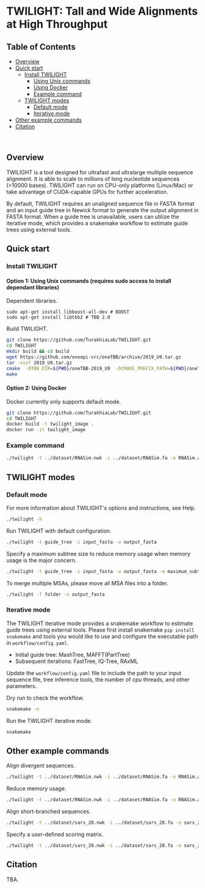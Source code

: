 # TWILIGHT: Tall and Wide Alignments at High Throughput

## Table of Contents
- [Overview](#overview)
- [Quick start](#start)
  - [Install TWILIGHT](#install)
    - [Using Unix commands](#unix)
    - [Using Docker](#docker)
    - [Example command](#example) 
  - [TWILIGHT modes](#mode)
    - [Default mode](#default)
    - [Iterative mode](#iterative)
- [Other example commands](#o_example)
- [Citation](#cite)


<br>

## <a name="overview"></a> Overview

TWILIGHT is a tool designed for ultrafast and ultralarge multiple sequence alignment. It is able to scale to millions of long nucleotide sequences (>10000 bases). TWILIGHT can run on CPU-only platforms (Linux/Mac) or take advantage of CUDA-capable GPUs for further acceleration. 

By default, TWILIGHT requires an unaligned sequence file in FASTA format and an input guide tree in Newick format to generate the output alignment in FASTA format. When a guide tree is unavailable, users can utilize the iterative mode, which provides a snakemake workflow to estimate guide trees using external tools.

## <a name="start"></a> Quick start
### <a name="install"></a> Install TWILIGHT
#### <a name="unix"></a> Option 1: Using Unix commands (requires sudo access to install dependant libraries)
Dependent libraries.
```
sudo apt-get install libboost-all-dev # BOOST
sudo apt-get install libtbb2 # TBB 2.0
```
Build TWILIGHT.
```bash
git clone https://github.com/TurakhiaLab/TWILIGHT.git
cd TWILIGHT
mkdir build && cd build
wget https://github.com/oneapi-src/oneTBB/archive/2019_U9.tar.gz
tar -xvzf 2019_U9.tar.gz
cmake  -DTBB_DIR=${PWD}/oneTBB-2019_U9  -DCMAKE_PREFIX_PATH=${PWD}/oneTBB-2019_U9/cmake  ..
make
```
#### <a name="docker"></a> Option 2: Using Docker
Docker currently only supports default mode.
```bash
git clone https://github.com/TurakhiaLab/TWILIGHT.git
cd TWILIGHT
docker build -t twilight_image .
docker run -it twilight_image
```
### <a name="example"></a> Example command
```bash
./twilight -t ../dataset/RNASim.nwk -i ../dataset/RNASim.fa -o RNASim.aln
```
## <a name="mode"></a> TWILIGHT modes
### <a name="default"></a> Default mode
For more information about TWILIGHT's options and instructions, see Help.
```bash
./twilight -h
```
Run TWILIGHT with default configuration.
```bash
./twilight -t guide_tree -i input_fasta -o output_fasta
```
Specify a maximum subtree size to reduce memory usage when memory usage is the major concern.
```bash
./twilight -t guide_tree -i input_fasta -o output_fasta -m maximum_subtree_size
```
To merge multiple MSAs, please move all MSA files into a folder.
```bash
./twilight -f folder -o output_fasta
```
### <a name="iterative"></a> Iterative mode

The TWILIGHT iterative mode provides a snakemake workflow to estimate guide trees using external tools. Please first install snakemake `pip install snakemake` and tools you would like to use and configure the executable path in `workflow/config.yaml`.
- Initial guide tree: MashTree, MAFFT(PartTree)
- Subsequent iterations: FastTree, IQ-Tree, RAxML

Update the `workflow/config.yaml` file to include the path to your input sequence file, tree inference tools, the number of cpu threads, and other parameters.

Dry run to check the workflow.
```bash
snakemake -n
```
Run the TWILIGHT iterative mode.
```bash
snakemake
```
## <a name="o_example"></a> Other example commands
Align divergent sequences.
```bash
./twilight -t ../dataset/RNASim.nwk -i ../dataset/RNASim.fa -o RNASim.aln -p y
```
Reduce memory usage.
```bash
./twilight -t ../dataset/RNASim.nwk -i ../dataset/RNASim.fa -o RNASim.aln -p y -d RNASim_temp -m 200
```
Align short-branched sequences.
```bash
./twilight -t ../dataset/sars_20.nwk -i ../dataset/sars_20.fa -o sars_20.aln -r 1 -p n
```
Specify a user-defined scoring matrix.
```bash
./twilight -t ../dataset/sars_20.nwk -i ../dataset/sars_20.fa -o sars_20.aln -r 1 -p n -x ../dataset/substitution.txt --gap-open -20 --gap-extend -4
```
## <a name="cite"></a> Citation
TBA.